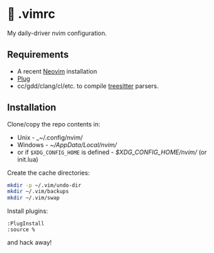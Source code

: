 # 📜 .vimrc

My daily-driver nvim configuration.

## Requirements

* A recent [Neovim](https://neovim.io/) installation
* [Plug](https://github.com/junegunn/vim-plug)
* cc/gdd/clang/cl/etc. to compile [treesitter](https://github.com/nvim-treesitter/nvim-treesitter) parsers.

## Installation

Clone/copy the repo contents in:

* Unix - _~/.config/nvim/
* Windows - _~/AppData/Local/nvim/_
* or if `$XDG_CONFIG_HOME` is defined - _$XDG_CONFIG_HOME/nvim/_ (or init.lua)

Create the cache directories:
```sh
mkdir -p ~/.vim/undo-dir
mkdir ~/.vim/backups
mkdir ~/.vim/swap
```

Install plugins:

```vim
:PlugInstall
:source %
```

and hack away!
